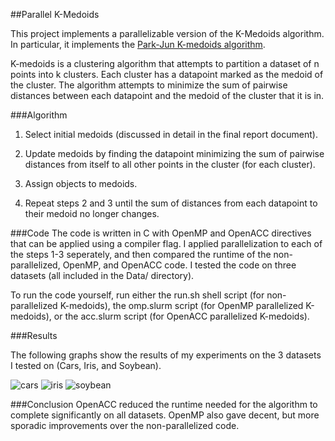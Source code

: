 ##Parallel K-Medoids

This project implements a parallelizable version of the K-Medoids algorithm. In particular, it implements the [Park-Jun K-medoids algorithm](http://www.sciencedirect.com/science/article/pii/S095741740800081X).

K-medoids is a clustering algorithm that attempts to partition a dataset of n points into k clusters. Each cluster has a datapoint marked as the medoid of the cluster. The algorithm attempts to minimize the sum of pairwise distances between each datapoint and the medoid of the cluster that it is in.

###Algorithm
1) Select initial medoids (discussed in detail in the final report document).

2) Update medoids by finding the datapoint minimizing the sum of pairwise distances from itself to all other points in the cluster (for each cluster).

3) Assign objects to medoids.

4) Repeat steps 2 and 3 until the sum of distances from each datapoint to their medoid no longer changes.

###Code
The code is written in C with OpenMP and OpenACC directives that can be applied using a compiler flag. I applied parallelization to each of the steps 1-3 seperately, and then compared the runtime of the non-parallelized, OpenMP, and OpenACC code. I tested the code on three datasets (all included in the Data/ directory).

To run the code yourself, run either the run.sh shell script (for non-parallelized K-medoids), the omp.slurm script (for OpenMP parallelized K-medoids), or the acc.slurm script (for OpenACC parallelized K-medoids).

###Results

The following graphs show the results of my experiments on the 3 datasets I tested on (Cars, Iris, and Soybean).

![cars](https://cloud.githubusercontent.com/assets/6250320/18315765/287332bc-74e6-11e6-8876-80de07c24d8a.png)
![iris](https://cloud.githubusercontent.com/assets/6250320/18315766/2b143868-74e6-11e6-8202-de3e376a3afa.png)
![soybean](https://cloud.githubusercontent.com/assets/6250320/18315767/2cf9d692-74e6-11e6-8c05-8a9da4d9a599.png)

###Conclusion
OpenACC reduced the runtime needed for the algorithm to complete significantly on all datasets. OpenMP also gave decent, but more sporadic improvements over the non-parallelized code.
